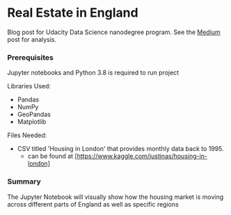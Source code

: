 # Real Estate in England
Blog post for Udacity Data Science nanodegree program.
See the [Medium](https://medium.com/@timnesheim/buying-real-estate-in-england-4392a4b8be3f) post for analysis.

### Prerequisites ###
Jupyter notebooks and Python 3.8 is required to run project

Libraries Used:
  - Pandas
  - NumPy
  - GeoPandas
  - Matplotlib
  
 Files Needed:
 - CSV titled 'Housing in London' that provides monthly data back to 1995.
    - can be found at [https://www.kaggle.com/justinas/housing-in-london]
 
 ### Summary ###
 The Jupyter Notebook will visually show how the housing market is moving across different parts of England as well as specific         regions
  
